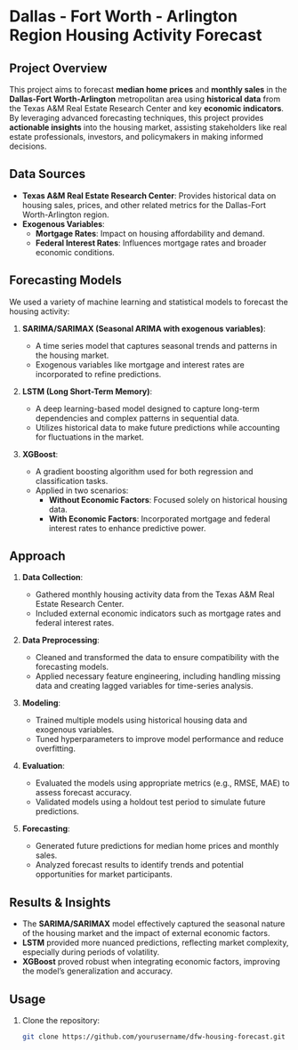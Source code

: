 # Dallas - Fort Worth - Arlington Region Housing Activity Forecast

## Project Overview

This project aims to forecast **median home prices** and **monthly sales** in the **Dallas-Fort Worth-Arlington** metropolitan area using **historical data** from the Texas A&M Real Estate Research Center and key **economic indicators**. By leveraging advanced forecasting techniques, this project provides **actionable insights** into the housing market, assisting stakeholders like real estate professionals, investors, and policymakers in making informed decisions.

## Data Sources

- **Texas A&M Real Estate Research Center**: Provides historical data on housing sales, prices, and other related metrics for the Dallas-Fort Worth-Arlington region.
- **Exogenous Variables**:
  - **Mortgage Rates**: Impact on housing affordability and demand.
  - **Federal Interest Rates**: Influences mortgage rates and broader economic conditions.

## Forecasting Models

We used a variety of machine learning and statistical models to forecast the housing activity:

1. **SARIMA/SARIMAX (Seasonal ARIMA with exogenous variables)**:
   - A time series model that captures seasonal trends and patterns in the housing market.
   - Exogenous variables like mortgage and interest rates are incorporated to refine predictions.

2. **LSTM (Long Short-Term Memory)**:
   - A deep learning-based model designed to capture long-term dependencies and complex patterns in sequential data.
   - Utilizes historical data to make future predictions while accounting for fluctuations in the market.

3. **XGBoost**:
   - A gradient boosting algorithm used for both regression and classification tasks.
   - Applied in two scenarios:
     - **Without Economic Factors**: Focused solely on historical housing data.
     - **With Economic Factors**: Incorporated mortgage and federal interest rates to enhance predictive power.

## Approach

1. **Data Collection**:
   - Gathered monthly housing activity data from the Texas A&M Real Estate Research Center.
   - Included external economic indicators such as mortgage rates and federal interest rates.
   
2. **Data Preprocessing**:
   - Cleaned and transformed the data to ensure compatibility with the forecasting models.
   - Applied necessary feature engineering, including handling missing data and creating lagged variables for time-series analysis.

3. **Modeling**:
   - Trained multiple models using historical housing data and exogenous variables.
   - Tuned hyperparameters to improve model performance and reduce overfitting.
   
4. **Evaluation**:
   - Evaluated the models using appropriate metrics (e.g., RMSE, MAE) to assess forecast accuracy.
   - Validated models using a holdout test period to simulate future predictions.

5. **Forecasting**:
   - Generated future predictions for median home prices and monthly sales.
   - Analyzed forecast results to identify trends and potential opportunities for market participants.

## Results & Insights

- The **SARIMA/SARIMAX** model effectively captured the seasonal nature of the housing market and the impact of external economic factors.
- **LSTM** provided more nuanced predictions, reflecting market complexity, especially during periods of volatility.
- **XGBoost** proved robust when integrating economic factors, improving the model’s generalization and accuracy.

## Usage

1. Clone the repository:
   ```bash
   git clone https://github.com/yourusername/dfw-housing-forecast.git
